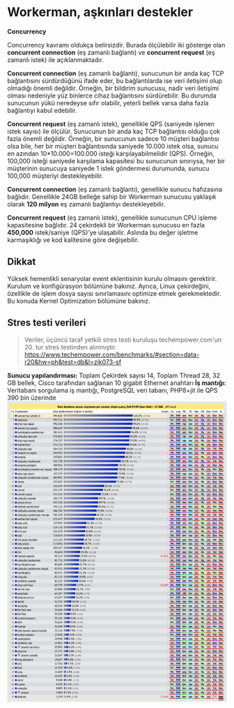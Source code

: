 # Workerman, aşkınları destekler

**Concurrency**

Concurrency kavramı oldukça belirsizdir. Burada ölçülebilir iki gösterge olan **concurrent connection** (eş zamanlı bağlantı) ve **concurrent request** (eş zamanlı istek) ile açıklanmaktadır.

**Concurrent connection** (eş zamanlı bağlantı), sunucunun bir anda kaç TCP bağlantısını sürdürdüğünü ifade eder, bu bağlantılarda ise veri iletişimi olup olmadığı önemli değildir. Örneğin, bir bildirim sunucusu, nadir veri iletişimi olması nedeniyle yüz binlerce cihaz bağlantısını sürdürebilir. Bu durumda sunucunun yükü neredeyse sıfır olabilir, yeterli bellek varsa daha fazla bağlantıyı kabul edebilir.

**Concurrent request** (eş zamanlı istek), genellikle QPS (saniyede işlenen istek sayısı) ile ölçülür. Sunucunun bir anda kaç TCP bağlantısı olduğu çok fazla önemli değildir. Örneğin, bir sunucunun sadece 10 müşteri bağlantısı olsa bile, her bir müşteri bağlantısında saniyede 10.000 istek olsa, sunucu en azından 10*10.000=100.000 isteği karşılayabilmelidir (QPS). Örneğin, 100,000 isteği saniyede karşılama kapasitesi bu sunucunun sınırıysa, her bir müşterinin sunucuya saniyede 1 istek göndermesi durumunda, sunucu 100,000 müşteriyi destekleyebilir.

**Concurrent connection** (eş zamanlı bağlantı), genellikle sunucu hafızasına bağlıdır. Genellikle 24GB belleğe sahip bir Workerman sunucusu yaklaşık olarak **120 milyon** eş zamanlı bağlantıyı destekleyebilir.

**Concurrent request** (eş zamanlı istek), genellikle sunucunun CPU işleme kapasitesine bağlıdır. 24 çekirdekli bir Workerman sunucusu en fazla **450,000** istek/saniye (QPS)’ye ulaşabilir. Aslında bu değer işletme karmaşıklığı ve kod kalitesine göre değişebilir.

## Dikkat

Yüksek hemenlikli senaryolar event eklentisinin kurulu olmasını gerektirir. Kurulum ve konfigürasyon bölümüne bakınız. Ayrıca, Linux çekirdeğini, özellikle de işlem dosya sayısı sınırlamasını optimize etmek gerekmektedir. Bu konuda Kernel Optimization bölümüne bakınız.

## Stres testi verileri 
> Veriler, üçüncü taraf yetkili stres testi kuruluşu techempower.com'un 20. tur stres testinden alınmıştır.
https://www.techempower.com/benchmarks/#section=data-r20&hw=ph&test=db&l=zik073-sf

**Sunucu yapılandırması:**
Toplam Çekirdek sayısı 14, Toplam Thread 28, 32 GB bellek, Cisco tarafından sağlanan 10 gigabit Ethernet anahtarı
**İş mantığı:**
Veritabanı sorgulama iş mantığı, PostgreSQL veri tabanı, PHP8+jit ile
QPS 390 bin üzerinde
![](../images/screenshot_1636522357217.png)
